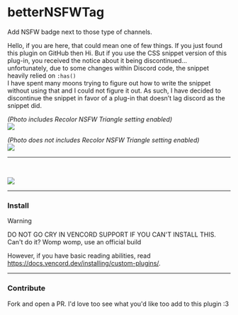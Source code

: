 # betterNSFWTag
Add NSFW badge next to those type of channels. </br>

Hello, if you are here, that could mean one of few things. If you just found this plugin on GitHub then Hi. But if you use the CSS snippet version of this plug-in, you received the notice about it being discontinued… </br>
unfortunately, due to some changes within Discord code, the snippet heavily relied on `:has()` </br> I have spent many moons trying to figure out how to write the snippet without using that and I could not figure it out. As such, I have decided to discontinue the snippet in favor of a plug-in that doesn’t lag discord as the snippet did. </br>

_(Photo includes Recolor NSFW Triangle setting enabled)_</br>
![](https://cdn.nest.rip/uploads/77083e4a-e24b-4e82-b997-2da6661cfb8f.png)</br>

_(Photo does not includes Recolor NSFW Triangle setting enabled)_</br>
![](https://cdn.nest.rip/uploads/a640d6f6-0c05-4cd6-950e-e8443972a935.png)

---
</br>

![](https://cdn.nest.rip/uploads/7a5f0190-4922-4e4f-854f-e29e92222bc3.png)

---

### Install

> [!WARNING]
> DO NOT GO CRY IN VENCORD SUPPORT IF YOU CAN'T INSTALL THIS. Can't do it? Womp womp, use an official build

However, if you have basic reading abilities, read https://docs.vencord.dev/installing/custom-plugins/.

---

### Contribute

Fork and open a PR. I'd love too see what you'd like too add to this plugin :3

